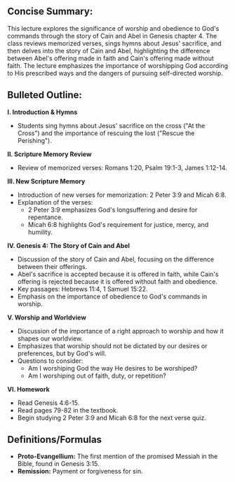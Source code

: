 ## Concise Summary:

This lecture explores the significance of worship and obedience to God's commands through the story of Cain and Abel in Genesis chapter 4. The class reviews memorized verses, sings hymns about Jesus' sacrifice, and then delves into the story of Cain and Abel, highlighting the difference between Abel's offering made in faith and Cain's offering made without faith. The lecture emphasizes the importance of worshipping God according to His prescribed ways and the dangers of pursuing self-directed worship.  

## Bulleted Outline:

**I. Introduction & Hymns**

* Students sing hymns about Jesus' sacrifice on the cross ("At the Cross") and the importance of rescuing the lost ("Rescue the Perishing").

**II. Scripture Memory Review**

* Review of memorized verses: Romans 1:20, Psalm 19:1-3, James 1:12-14.

**III. New Scripture Memory**

* Introduction of new verses for memorization: 2 Peter 3:9 and Micah 6:8.
* Explanation of the verses: 
    * 2 Peter 3:9 emphasizes God's longsuffering and desire for repentance.
    * Micah 6:8 highlights God's requirement for justice, mercy, and humility.

**IV. Genesis 4: The Story of Cain and Abel**

* Discussion of the story of Cain and Abel, focusing on the difference between their offerings. 
* Abel's sacrifice is accepted because it is offered in faith, while Cain's offering is rejected because it is offered without faith and obedience.
* Key passages: Hebrews 11:4, 1 Samuel 15:22.
* Emphasis on the importance of obedience to God's commands in worship.

**V. Worship and Worldview**

* Discussion of the importance of a right approach to worship and how it shapes our worldview.
* Emphasizes that worship should not be dictated by our desires or preferences, but by God's will.
* Questions to consider: 
    * Am I worshiping God the way He desires to be worshiped?
    * Am I worshiping out of faith, duty, or repetition?

**VI. Homework**

* Read Genesis 4:6-15.
* Read pages 79-82 in the textbook.
* Begin studying 2 Peter 3:9 and Micah 6:8 for the next verse quiz.

## Definitions/Formulas

* **Proto-Evangellium:** The first mention of the promised Messiah in the Bible, found in Genesis 3:15. 
* **Remission:** Payment or forgiveness for sin.

